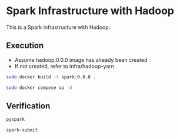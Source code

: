 # Spark Infrastructure with Hadoop

This is a Spark infrastructure with Hadoop.

## Execution
- Assume hadoop:0.0.0 image has already been created
- If not created, refer to infra/hadoop-yarn

```bash
sudo docker build -t spark:0.0.0 .

sudo docker compose up -d
```

## Verification

```bash
pyspark

spark-submit
```

